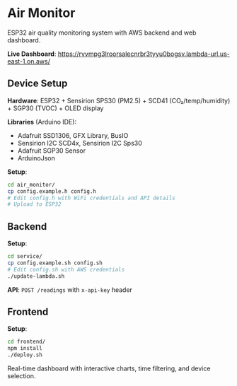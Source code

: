 # Air Monitor

ESP32 air quality monitoring system with AWS backend and web dashboard.

**Live Dashboard**: https://rvvmpg3lroorsalecnrbr3tyyu0bogsv.lambda-url.us-east-1.on.aws/

## Device Setup

**Hardware**: ESP32 + Sensirion SPS30 (PM2.5) + SCD41 (CO₂/temp/humidity) + SGP30 (TVOC) + OLED display

**Libraries** (Arduino IDE):
- Adafruit SSD1306, GFX Library, BusIO
- Sensirion I2C SCD4x, Sensirion I2C Sps30  
- Adafruit SGP30 Sensor
- ArduinoJson

**Setup**:
```bash
cd air_monitor/
cp config.example.h config.h
# Edit config.h with WiFi credentials and API details
# Upload to ESP32
```

## Backend

**Setup**:
```bash
cd service/
cp config.example.sh config.sh
# Edit config.sh with AWS credentials
./update-lambda.sh
```

**API**: `POST /readings` with `x-api-key` header

## Frontend

**Setup**:
```bash
cd frontend/
npm install
./deploy.sh
```

Real-time dashboard with interactive charts, time filtering, and device selection.